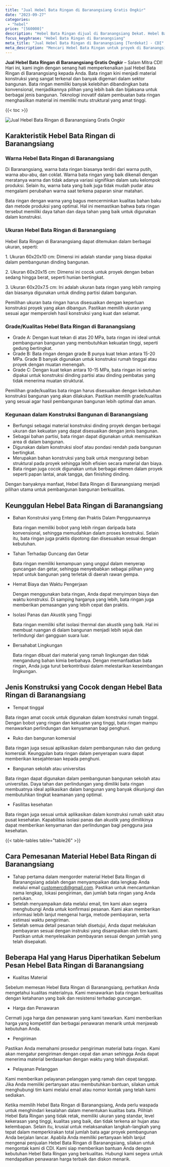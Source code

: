 ```yaml
---
title: "Jual Hebel Bata Ringan di Baranangsiang Gratis Ongkir"
date: "2023-09-27"
categories:
 - "hebel"
price: "[560000]"
description: "Hebel Bata Ringan dijual di Baranangsiang Dekat. Hebel Bata Ringan ini sering dipakai dalam proyek pembangunan sebagai material dinding yang tahan lama dan berkualitas. Hubungi kami untuk informasi lebih lanjut."
focus_keyphrase: "Hebel Bata Ringan di Baranangsiang"
meta_title: "Jual Hebel Bata Ringan di Baranangsiang [Terdekat] - CDI"
meta_description: "Mencari Hebel Bata Ringan untuk proyek di Baranangsiang? Kami menawarkan Hebel Bata Ringan berkualitas untuk bahan bangunan dinding. Segera dapatkan penawaran terbaik."
---
```


**Jual Hebel Bata Ringan di Baranangsiang Gratis Ongkir** – Salam Mitra CDI! Hari ini, kami ingin dengan senang hati memperkenalkan jual Hebel Bata Ringan di Baranangsiang kepada Anda. Bata ringan kini menjadi material konstruksi yang sangat terkenal dan banyak digemari dalam sektor bangunan. Bata ringan memiliki banyak kelebihan dibandingkan bata konvensional, menjadikannya pilihan yang lebih baik dan bijaksana untuk berbagai jenis bangunan. Teknologi inovatif dalam pembuatan bata ringan menghasilkan material ini memiliki mutu struktural yang amat tinggi.

{{< toc >}}

![Jual Hebel Bata Ringan di Baranangsiang Gratis Ongkir](/images/hebel/hebel-bataringan-30.jpg)

## Karakteristik Hebel Bata Ringan di Baranangsiang

### Warna Hebel Bata Ringan di Baranangsiang

Di Baranangsiang, warna bata ringan biasanya terdiri dari warna putih, warna abu-abu, dan coklat. Warna bata ringan yang baik dikenali dengan meratanya warna dan tidak adanya variasi signifikan dalam satu kelompok produksi. Selain itu, warna bata yang baik juga tidak mudah pudar atau mengalami perubahan warna saat terkena paparan sinar matahari.

Bata ringan dengan warna yang bagus mencerminkan kualitas bahan baku dan metode produksi yang optimal. Hal ini memastikan bahwa bata ringan tersebut memiliki daya tahan dan daya tahan yang baik untuk digunakan dalam konstruksi.

### Ukuran Hebel Bata Ringan di Baranangsiang

Hebel Bata Ringan di Baranangsiang dapat ditemukan dalam berbagai ukuran, seperti:

1\. Ukuran 60x20x10 cm: Dimensi ini adalah standar yang biasa dipakai dalam pembangunan dinding bangunan.

2\. Ukuran 60x20x15 cm: Dimensi ini cocok untuk proyek dengan beban sedang hingga berat, seperti hunian bertingkat.

3\. Ukuran 60x20x7.5 cm: Ini adalah ukuran bata ringan yang lebih ramping dan biasanya digunakan untuk dinding partisi dalam bangunan.

Pemilihan ukuran bata ringan harus disesuaikan dengan keperluan konstruksi proyek yang akan dibangun. Pastikan memilih ukuran yang sesuai agar memperoleh hasil konstruksi yang kuat dan selamat.

### Grade/Kualitas Hebel Bata Ringan di Baranangsiang

*   Grade A: Dengan kuat tekan di atas 20 MPa, bata ringan ini ideal untuk pembangunan bangunan yang membutuhkan kekuatan tinggi, seperti gedung bertingkat.
*   Grade B: Bata ringan dengan grade B punya kuat tekan antara 15-20 MPa. Grade B banyak digunakan untuk konstruksi rumah tinggal atau proyek dengan muatan menengah.
*   Grade C: Dengan kuat tekan antara 10-15 MPa, bata ringan ini sering dipakai untuk konstruksi dinding partisi atau dinding pembatas yang tidak menerima muatan struktural.

Pemilihan grade/kualitas bata ringan harus disesuaikan dengan kebutuhan konstruksi bangunan yang akan dilakukan. Pastikan memilih grade/kualitas yang sesuai agar hasil pembangunan bangunan lebih optimal dan aman.

### Kegunaan dalam Konstruksi Bangunan di Baranangsiang

*   Berfungsi sebagai material konstruksi dinding proyek dengan berbagai ukuran dan kekuatan yang dapat disesuaikan dengan jenis bangunan.
*   Sebagai bahan partisi, bata ringan dapat digunakan untuk memisahkan area di dalam bangunan.
*   Digunakan dalam konstruksi sloof atau pondasi rendah pada bangunan bertingkat.
*   Merupakan bahan konstruksi yang baik untuk mengurangi beban struktural pada proyek sehingga lebih efisien secara material dan biaya.
*   Bata ringan juga cocok digunakan untuk berbagai elemen dalam proyek seperti papan lantai, anak tangga, dan finishing dinding.

Dengan banyaknya manfaat, Hebel Bata Ringan di Baranangsiang menjadi pilihan utama untuk pembangunan bangunan berkualitas.

## Keunggulan Hebel Bata Ringan di Baranangsiang

*   Bahan Konstruksi yang Enteng dan Praktis Dalam Penggunaannya

    Bata ringan memiliki bobot yang lebih ringan daripada bata konvensional, sehingga memudahkan dalam proses konstruksi. Selain itu, bata ringan juga praktis dipotong dan disesuaikan sesuai dengan kebutuhan.
*   Tahan Terhadap Guncang dan Getar

    Bata ringan memiliki kemampuan yang unggul dalam menyerap guncangan dan getar, sehingga menyebabkan sebagai pilihan yang tepat untuk bangunan yang terletak di daerah rawan gempa.
*   Hemat Biaya dan Waktu Pengerjaan

    Dengan menggunakan bata ringan, Anda dapat menyimpan biaya dan waktu konstruksi. Di samping harganya yang lebih, bata ringan juga memberikan pemasangan yang lebih cepat dan praktis.
*   Isolasi Panas dan Akustik yang Tinggi

    Bata ringan memiliki sifat isolasi thermal dan akustik yang baik. Hal ini membuat ruangan di dalam bangunan menjadi lebih sejuk dan terlindungi dari gangguan suara luar.
*   Bersahabat Lingkungan

    Bata ringan dibuat dari material yang ramah lingkungan dan tidak mengandung bahan kimia berbahaya. Dengan memanfaatkan bata ringan, Anda juga turut berkontribusi dalam melestarikan keseimbangan lingkungan.

## Jenis Konstruksi yang Cocok dengan Hebel Bata Ringan di Baranangsiang

*   Tempat tinggal

Bata ringan amat cocok untuk digunakan dalam konstruksi rumah tinggal. Dengan bobot yang ringan dan kekuatan yang tinggi, bata ringan mampu menawarkan perlindungan dan kenyamanan bagi penghuni.
*   Ruko dan bangunan komersial

Bata ringan juga sesuai aplikasikan dalam pembangunan ruko dan gedung komersial. Keunggulan bata ringan dalam penyerapan suara dapat memberikan kesejahteraan kepada penghuni.
*   Bangunan sekolah atau universitas

Bata ringan dapat digunakan dalam pembangunan bangunan sekolah atau universitas. Daya tahan dan perlindungan yang dimiliki bata ringan membuatnya ideal aplikasikan dalam bangunan yang banyak dikunjungi dan membutuhkan tingkat keamanan yang optimal.
*   Fasilitas kesehatan

Bata ringan juga sesuai untuk aplikasikan dalam konstruksi rumah sakit atau pusat kesehatan. Kapabilitas isolasi panas dan akustik yang dimilikinya dapat memberikan kenyamanan dan perlindungan bagi pengguna jasa kesehatan.

{{< table-tables table="table26" >}}

## Cara Pemesanan Material Hebel Bata Ringan di Baranangsiang

*   Tahap pertama dalam mengorder material Hebel Bata Ringan di Baranangsiang adalah dengan menyampaikan data lengkap Anda melalui email customercdi@gmail.com. Pastikan untuk mencantumkan nama lengkap, lokasi pengiriman, dan jumlah bata ringan yang Anda perlukan.
*   Setelah menyampaikan data melalui email, tim kami akan segera menghubungi Anda untuk konfirmasi pesanan. Kami akan memberikan informasi lebih lanjut mengenai harga, metode pembayaran, serta estimasi waktu pengiriman.
*   Setelah semua detail pesanan telah disetujui, Anda dapat melakukan pembayaran sesuai dengan instruksi yang disampaikan oleh tim kami. Pastikan untuk menyelesaikan pembayaran sesuai dengan jumlah yang telah disepakati.

## Beberapa Hal yang Harus Diperhatikan Sebelum Pesan Hebel Bata Ringan di Baranangsiang

*   Kualitas Material

Sebelum memesan Hebel Bata Ringan di Baranangsiang, perhatikan Anda mengetahui kualitas materialnya. Kami menawarkan bata ringan berkualitas dengan ketahanan yang baik dan resistensi terhadap guncangan.
*   Harga dan Penawaran

Cermati juga harga dan penawaran yang kami tawarkan. Kami memberikan harga yang kompetitif dan berbagai penawaran menarik untuk menjawab kebutuhan Anda.
*   Pengiriman

Pastikan Anda memahami prosedur pengiriman material bata ringan. Kami akan mengatur pengiriman dengan cepat dan aman sehingga Anda dapat menerima material berdasarkan dengan waktu yang telah disepakati.
*   Pelayanan Pelanggan

Kami memberikan pelayanan pelanggan yang ramah dan cepat tanggap. Jika Anda memiliki pertanyaan atau membutuhkan bantuan, silakan untuk menghubungi tim kami melalui email atau nomor kontak yang telah kami sediakan.

Ketika memilih Hebel Bata Ringan di Baranangsiang, Anda perlu waspada untuk menghindari kesalahan dalam menentukan kualitas bata. Pilihlah Hebel Bata Ringan yang tidak retak, memiliki ukuran yang standar, level kekerasan yang tinggi, kualitas yang baik, dan tidak terkena air hujan atau kelembapan. Selain itu, krusial untuk melaksanakan langkah-langkah yang tepat dalam memperkirakan total jumlah bata agar proyek pembangunan Anda berjalan lancar. Apabila Anda memiliki pertanyaan lebih lanjut mengenai penjualan Hebel Bata Ringan di Baranangsiang, silakan untuk mengontak kami di CDI. Kami siap memberikan bantuan Anda dengan kebutuhan Hebel Bata Ringan yang berkualitas. Hubungi kami segera untuk mendapatkan penawaran harga terbaik dan diskon menarik.